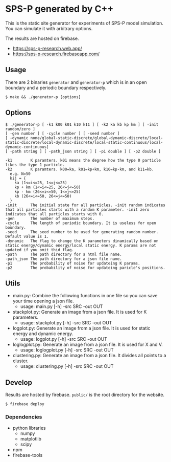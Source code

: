 # SPS-P generated by C++
This is the static site generator for experiments of SPS-P model simulation. You can simulate it with arbitrary options.

The results are hosted on firebase.
- https://sps-p-research.web.app/
- https://sps-p-research.firebaseapp.com/

## Usage
There are 2 binaries `generator` and `generator-p` which is in an open boundary and a periodic boundary respectively.
```
$ make && ./generator-p [options]
```

## Options
```
$ ./generator-p [ -k1 k00 k01 k10 k11 ] [ -k2 ka kb kp km ] [ -init random/zero ]
[ -gen number ] [ -cycle number ] [ -seed number ]
[ -dynamic none/global-static-discrete/global-dynamic-discrete/local-static-discrete/local-dynamic-discrete/local-static-continuous/local-dynamic-continuous]
[ -path string ] [ -path_json string ] [ -p1 double ] [ -p2 double ]

-k1        K paramters. k01 means the degree how the type 0 particle likes the type 1 particle.
-k2        K paramters. k00=ka, k01=kp+km, k10=kp-km, and k11=kb.
  e.g. N=50
  kij = {
    ka (1<=i<=25, 1<=j<=25)
    kp + km (1<=i<=25, 26<=j<=50)
    kp - km (26<=i<=50, 1<=j<=25)
    kb (26<=i<=50, 26<=j<=50)
  }
-init      The initial state for all particles. -init random indicates that all particles starts with a random K parameter. -init zero indicates that all particles starts with 0.
-gen       The number of maximum steps.
-cycle     The length of periodic boundary. It is useless for open boundary.
-seed      The seed number to be used for generating random number. Default value is 1.
-dynamic   The flag to change the K parameters dinamically based on static energy/dynamic energy/local static energy. K params are not updated if you omit thid flag.
-path      The path directory for a html file name.
-path_json The path directory for a json file name.
-p1        The probability of noise for updateing K params.
-p2        The probability of noise for updateing paricle's positions.
```

## Utils
- main.py: Combine the following functions in one file so you can save your time opening a json file.
  - usage: main.py [-h] -src SRC -out OUT
- stackplot.py: Generate an image from a json file. It is used for K parameters.
  - usage: stackplot.py [-h] -src SRC -out OUT
- logplot.py: Generate an image from a json file. It is used for static energy and dynamic energy.
  - usage: logplot.py [-h] -src SRC -out OUT
- loglogplot.py: Generate an image from a json file. It is used for X and V.
  - usage: loglogplot.py [-h] -src SRC -out OUT
- clustering.py: Generate an image from a json file. It divides all points to a cluster.
  - usage: clustering.py [-h] -src SRC -out OUT


## Develop
Results are hosted by firebase. `public/` is the root directory for the website.

```
$ firebase deploy
```

### Dependencies
- python libraries
  - numpy
  - matplotlib
  - scipy
- npm
- firebase-tools
